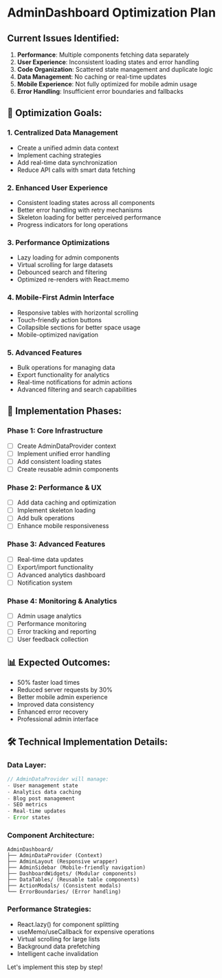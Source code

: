 # AdminDashboard Optimization Plan

## Current Issues Identified:

1. **Performance**: Multiple components fetching data separately
2. **User Experience**: Inconsistent loading states and error handling
3. **Code Organization**: Scattered state management and duplicate logic
4. **Data Management**: No caching or real-time updates
5. **Mobile Experience**: Not fully optimized for mobile admin usage
6. **Error Handling**: Insufficient error boundaries and fallbacks

## 🎯 Optimization Goals:

### 1. **Centralized Data Management**

- Create a unified admin data context
- Implement caching strategies
- Add real-time data synchronization
- Reduce API calls with smart data fetching

### 2. **Enhanced User Experience**

- Consistent loading states across all components
- Better error handling with retry mechanisms
- Skeleton loading for better perceived performance
- Progress indicators for long operations

### 3. **Performance Optimizations**

- Lazy loading for admin components
- Virtual scrolling for large datasets
- Debounced search and filtering
- Optimized re-renders with React.memo

### 4. **Mobile-First Admin Interface**

- Responsive tables with horizontal scrolling
- Touch-friendly action buttons
- Collapsible sections for better space usage
- Mobile-optimized navigation

### 5. **Advanced Features**

- Bulk operations for managing data
- Export functionality for analytics
- Real-time notifications for admin actions
- Advanced filtering and search capabilities

## 🚀 Implementation Phases:

### Phase 1: Core Infrastructure

- [ ] Create AdminDataProvider context
- [ ] Implement unified error handling
- [ ] Add consistent loading states
- [ ] Create reusable admin components

### Phase 2: Performance & UX

- [ ] Add data caching and optimization
- [ ] Implement skeleton loading
- [ ] Add bulk operations
- [ ] Enhance mobile responsiveness

### Phase 3: Advanced Features

- [ ] Real-time data updates
- [ ] Export/import functionality
- [ ] Advanced analytics dashboard
- [ ] Notification system

### Phase 4: Monitoring & Analytics

- [ ] Admin usage analytics
- [ ] Performance monitoring
- [ ] Error tracking and reporting
- [ ] User feedback collection

## 📊 Expected Outcomes:

- 50% faster load times
- Reduced server requests by 30%
- Better mobile admin experience
- Improved data consistency
- Enhanced error recovery
- Professional admin interface

## 🛠 Technical Implementation Details:

### Data Layer:

```typescript
// AdminDataProvider will manage:
- User management state
- Analytics data caching
- Blog post management
- SEO metrics
- Real-time updates
- Error states
```

### Component Architecture:

```
AdminDashboard/
├── AdminDataProvider (Context)
├── AdminLayout (Responsive wrapper)
├── AdminSidebar (Mobile-friendly navigation)
├── DashboardWidgets/ (Modular components)
├── DataTables/ (Reusable table components)
├── ActionModals/ (Consistent modals)
└── ErrorBoundaries/ (Error handling)
```

### Performance Strategies:

- React.lazy() for component splitting
- useMemo/useCallback for expensive operations
- Virtual scrolling for large lists
- Background data prefetching
- Intelligent cache invalidation

Let's implement this step by step!
